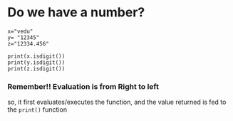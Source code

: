 # Do we have a number?

    x="vedu"
    y= "12345"
    z="12334.456"
    
    print(x.isdigit())
    print(y.isdigit())
    print(z.isdigit())


### Remember!! Evaluation is from Right to left
so, it first evaluates/executes the function, and the value returned is fed to the `print()` function
